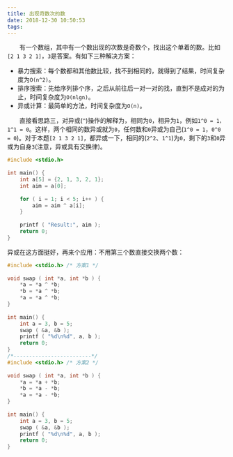 ```yaml
---
title: 出现奇数次的数
date: 2018-12-30 10:50:53
tags:
---
```

&emsp;&emsp;有一个数组，其中有一个数出现的次数是奇数个，找出这个单着的数。比如`[2 1 3 2 1]`，`3`是答案。有如下三种解决方案：

- 暴力搜索：每个数都和其他数比较，找不到相同的，就得到了结果，时间复杂度为`O(n^2)`。
- 排序搜索：先给序列排个序，之后从前往后一对一对的找，直到不是成对的为止，时间复杂度为`O(nlgn)`。
- 异或计算：最简单的方法，时间复杂度为`O(n)`。

&emsp;&emsp;直接看思路三，对异或(`^`)操作的解释为，相同为`0`，相异为`1`，例如`1^0 = 1，1^1 = 0`。这样，两个相同的数异或就为`0`，任何数和`0`异或为自己(`1^0 = 1`，`0^0 = 0`)。对于本题`[2 1 3 2 1]`，都异或一下，相同的(`2^2`、`1^1`)为`0`，剩下的`3`和`0`异或为自身`3`(注意，异或具有交换律)。

``` c
#include <stdio.h>
​
int main() {
    int a[5] = {2, 1, 3, 2, 1};
    int aim = a[0];
​
    for ( i = 1; i < 5; i++ ) {
        aim = aim ^ a[i];
    }
​
    printf ( "Result:", aim );
    return 0;
}
```

异或在这方面挺好，再来个应用：不用第三个数直接交换两个数：

``` c
#include <stdio.h> /* 方案1 */
​
void swap ( int *a, int *b ) {
    *a = *a ^ *b;
    *b = *a ^ *b;
    *a = *a ^ *b;
}
​
int main() {
    int a = 3, b = 5;
    swap ( &a, &b );
    printf ( "%d\n%d", a, b );
    return 0;
}
/*-------------------------*/
#include <stdio.h> /* 方案2 */
​
void swap ( int *a, int *b ) {
    *a = *a + *b;
    *b = *a - *b;
    *a = *a - *b;
}
​
int main() {
    int a = 3, b = 5;
    swap ( &a, &b );
    printf ( "%d\n%d", a, b );
    return 0;
}
```